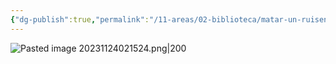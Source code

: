 ```yaml
---
{"dg-publish":true,"permalink":"/11-areas/02-biblioteca/matar-un-ruisenor/","noteIcon":""}
---
```


![Pasted image 20231124021524.png|200](/img/user/02%20Image/Pasted%20image%2020231124021524.png)